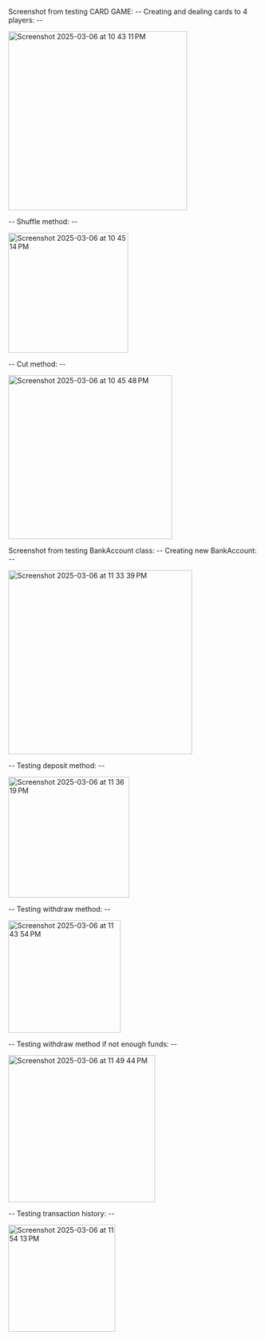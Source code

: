 Screenshot from testing CARD GAME:
  -- Creating and dealing cards to 4 players: --

<img width="358" alt="Screenshot 2025-03-06 at 10 43 11 PM" src="https://github.com/user-attachments/assets/a1a6e7cb-c2b7-4efe-b7cf-c7438a2ba473" />

  -- Shuffle method: --
  
<img width="240" alt="Screenshot 2025-03-06 at 10 45 14 PM" src="https://github.com/user-attachments/assets/10ddeac8-bb11-47e1-9276-db83896cf220" />

 -- Cut method: --
  
<img width="328" alt="Screenshot 2025-03-06 at 10 45 48 PM" src="https://github.com/user-attachments/assets/18734903-c089-4e71-a61a-3a0fb5f4ff74" />

Screenshot from testing BankAccount class:
  -- Creating new BankAccount: --

<img width="368" alt="Screenshot 2025-03-06 at 11 33 39 PM" src="https://github.com/user-attachments/assets/6c41ccd9-9921-411c-8b09-7cf8028013ca" />

  -- Testing deposit method: --
  
<img width="242" alt="Screenshot 2025-03-06 at 11 36 19 PM" src="https://github.com/user-attachments/assets/ae39cc5e-9ca7-48b0-9e30-9f6c7c34aaba" />

  -- Testing withdraw method: --

<img width="225" alt="Screenshot 2025-03-06 at 11 43 54 PM" src="https://github.com/user-attachments/assets/91c39a39-b3a6-4c19-8087-ef9d7ad1b5ca" />

  -- Testing withdraw method if not enough funds: --

<img width="294" alt="Screenshot 2025-03-06 at 11 49 44 PM" src="https://github.com/user-attachments/assets/a2fc3517-3405-43e2-86e6-21e122f777d6" />

  -- Testing transaction history: --

<img width="214" alt="Screenshot 2025-03-06 at 11 54 13 PM" src="https://github.com/user-attachments/assets/aeac4fba-adf2-4907-a361-ec07e7d7fa0b" />

